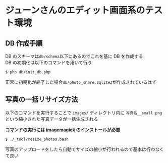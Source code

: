# ジューンさんのエディット画面系のテスト環境

## DB 作成手順

DB のスキーマは`db/schema`以下にあるのでこれを基に DB を作成する  
DB の初期化は以下のコマンドを用いて行う

```shell
$ php db/init_db.php
```

正常に初期化が終了した場合`db/photo_share.sqlite3`が作成されているはず

## 写真の一括リサイズ方法

以下のコマンドを実行することで `images/` ディレクトリ内に `写真名__small.png` という縮小された写真データが一括生成される

**コマンドの実行には [imagemagick](https://www.imagemagick.org/script/index.php) のインストールが必要**

```
$ ./_tool/resize_photos.bash
```

写真のアップロードをしたら自動でサイズの縮小が行われるので基本は行わなくて良い
